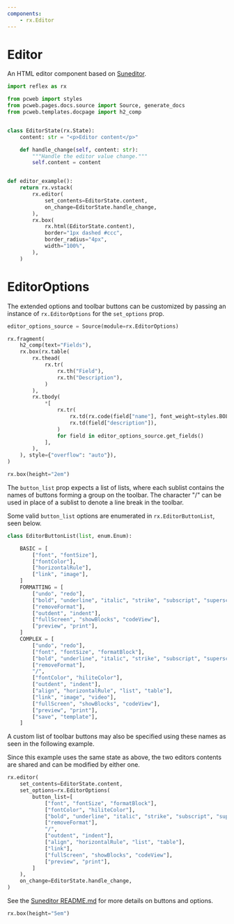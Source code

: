 ```yaml
---
components:
    - rx.Editor
---
```


# Editor

An HTML editor component based on [Suneditor](http://suneditor.com/sample/index.html).

```python demo exec
import reflex as rx

from pcweb import styles
from pcweb.pages.docs.source import Source, generate_docs
from pcweb.templates.docpage import h2_comp


class EditorState(rx.State):
    content: str = "<p>Editor content</p>"

    def handle_change(self, content: str):
        """Handle the editor value change."""
        self.content = content


def editor_example():
    return rx.vstack(
        rx.editor(
            set_contents=EditorState.content,
            on_change=EditorState.handle_change,
        ),
        rx.box(
            rx.html(EditorState.content),
            border="1px dashed #ccc",
            border_radius="4px",
            width="100%",
        ),
    )
```

# EditorOptions

The extended options and toolbar buttons can be customized by passing an instance
of `rx.EditorOptions` for the `set_options` prop.

```python exec
editor_options_source = Source(module=rx.EditorOptions)
```

```python eval
rx.fragment(
    h2_comp(text="Fields"),
    rx.box(rx.table(
        rx.thead(
            rx.tr(
                rx.th("Field"),
                rx.th("Description"),
            )
        ),
        rx.tbody(
            *[
                rx.tr(
                    rx.td(rx.code(field["name"], font_weight=styles.BOLD_WEIGHT)),
                    rx.td(field["description"]),
                )
                for field in editor_options_source.get_fields()
            ],
        ),
    ), style={"overflow": "auto"}),
)
```

```python eval
rx.box(height="2em")
```

The `button_list` prop expects a list of lists, where each sublist contains the
names of buttons forming a group on the toolbar. The character "/" can be used
in place of a sublist to denote a line break in the toolbar.

Some valid `button_list` options are enumerated in `rx.EditorButtonList`, seen below.

```python
class EditorButtonList(list, enum.Enum):

    BASIC = [
        ["font", "fontSize"],
        ["fontColor"],
        ["horizontalRule"],
        ["link", "image"],
    ]
    FORMATTING = [
        ["undo", "redo"],
        ["bold", "underline", "italic", "strike", "subscript", "superscript"],
        ["removeFormat"],
        ["outdent", "indent"],
        ["fullScreen", "showBlocks", "codeView"],
        ["preview", "print"],
    ]
    COMPLEX = [
        ["undo", "redo"],
        ["font", "fontSize", "formatBlock"],
        ["bold", "underline", "italic", "strike", "subscript", "superscript"],
        ["removeFormat"],
        "/",
        ["fontColor", "hiliteColor"],
        ["outdent", "indent"],
        ["align", "horizontalRule", "list", "table"],
        ["link", "image", "video"],
        ["fullScreen", "showBlocks", "codeView"],
        ["preview", "print"],
        ["save", "template"],
    ]
```

A custom list of toolbar buttons may also be specified using these names as seen
in the following example.

Since this example uses the same state as above, the two editors contents are
shared and can be modified by either one.

```python demo
rx.editor(
    set_contents=EditorState.content,
    set_options=rx.EditorOptions(
        button_list=[
            ["font", "fontSize", "formatBlock"],
            ["fontColor", "hiliteColor"],
            ["bold", "underline", "italic", "strike", "subscript", "superscript"],
            ["removeFormat"],
            "/",
            ["outdent", "indent"],
            ["align", "horizontalRule", "list", "table"],
            ["link"],
            ["fullScreen", "showBlocks", "codeView"],
            ["preview", "print"],
        ]
    ),
    on_change=EditorState.handle_change,
)
```

See the [Suneditor README.md](https://github.com/JiHong88/suneditor/blob/master/README.md) for more
details on buttons and options.

```python eval
rx.box(height="5em")
```